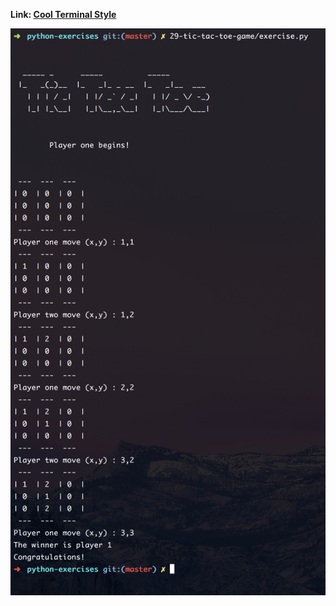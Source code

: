 **Link: [Cool Terminal Style](http://patorjk.com/software/taag/#p=display&f=Graffiti&t=Type%20Something%20)**

![screenshot](screen.png)

